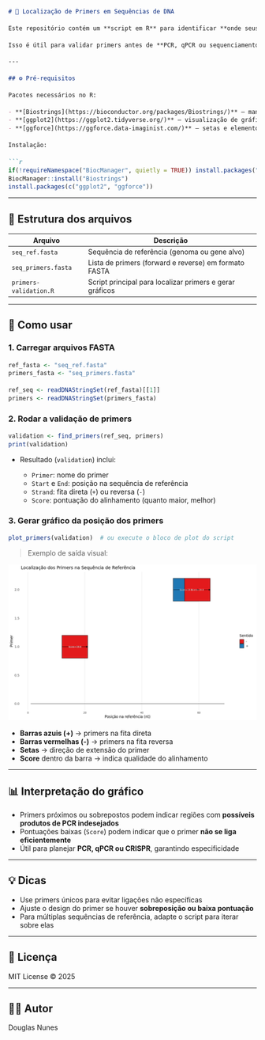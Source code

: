 ````markdown
# 🧬 Localização de Primers em Sequências de DNA

Este repositório contém um **script em R** para identificar **onde seus primers se ligam em uma sequência de DNA de referência** e gerar um **gráfico intuitivo** mostrando posição, direção e qualidade do alinhamento.  

Isso é útil para validar primers antes de **PCR, qPCR ou sequenciamento dirigido**.

---

## ⚙️ Pré-requisitos

Pacotes necessários no R:

- **[Biostrings](https://bioconductor.org/packages/Biostrings/)** – manipulação de sequências de DNA  
- **[ggplot2](https://ggplot2.tidyverse.org/)** – visualização de gráficos  
- **[ggforce](https://ggforce.data-imaginist.com/)** – setas e elementos gráficos avançados  

Instalação:

```r
if(!requireNamespace("BiocManager", quietly = TRUE)) install.packages("BiocManager")
BiocManager::install("Biostrings")
install.packages(c("ggplot2", "ggforce"))
````

---

## 📁 Estrutura dos arquivos

| Arquivo              | Descrição                                                |
| -------------------- | -------------------------------------------------------- |
| `seq_ref.fasta`    | Sequência de referência (genoma ou gene alvo)            |
| `seq_primers.fasta`      | Lista de primers (forward e reverse) em formato FASTA    |
| `primers-validation.R` | Script principal para localizar primers e gerar gráficos |

---

## 🧬 Como usar

### 1. Carregar arquivos FASTA

```r
ref_fasta <- "seq_ref.fasta"
primers_fasta <- "seq_primers.fasta"

ref_seq <- readDNAStringSet(ref_fasta)[[1]]
primers <- readDNAStringSet(primers_fasta)
```

### 2. Rodar a validação de primers

```r
validation <- find_primers(ref_seq, primers)
print(validation)
```

* Resultado (`validation`) inclui:

  * `Primer`: nome do primer
  * `Start` e `End`: posição na sequência de referência
  * `Strand`: fita direta (`+`) ou reversa (`-`)
  * `Score`: pontuação do alinhamento (quanto maior, melhor)

### 3. Gerar gráfico da posição dos primers

```r
plot_primers(validation)  # ou execute o bloco de plot do script
```

> Exemplo de saída visual:

![Exemplo de gráfico de primers](primers_plot.png)

* **Barras azuis (+)** → primers na fita direta
* **Barras vermelhas (-)** → primers na fita reversa
* **Setas** → direção de extensão do primer
* **Score** dentro da barra → indica qualidade do alinhamento

---

## 📊 Interpretação do gráfico

* Primers próximos ou sobrepostos podem indicar regiões com **possíveis produtos de PCR indesejados**
* Pontuações baixas (`Score`) podem indicar que o primer **não se liga eficientemente**
* Útil para planejar **PCR, qPCR ou CRISPR**, garantindo especificidade

---

## 💡 Dicas

* Use primers únicos para evitar ligações não específicas
* Ajuste o design do primer se houver **sobreposição ou baixa pontuação**
* Para múltiplas sequências de referência, adapte o script para iterar sobre elas

---

## 📄 Licença

MIT License © 2025

---

## 👨‍💻 Autor

Douglas Nunes
